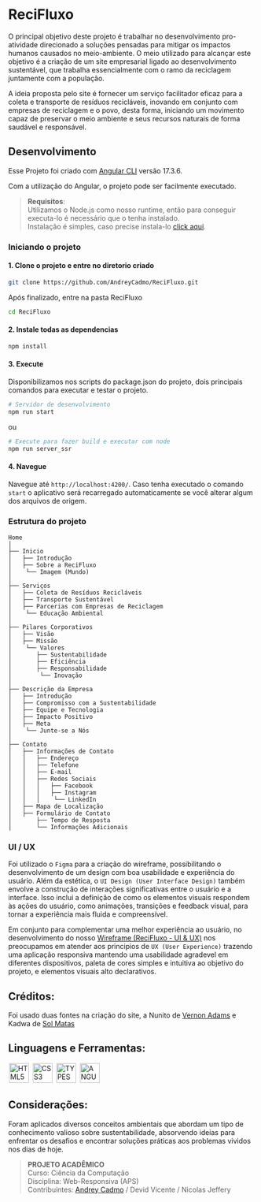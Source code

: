 # ReciFluxo
O principal objetivo deste projeto é trabalhar no desenvolvimento pro-atividade direcionado a soluções pensadas para mitigar os impactos humanos causados no meio-ambiente. O meio utilizado para alcançar este objetivo é a criação de um site empresarial ligado ao desenvolvimento sustentável, que trabalha essencialmente com o ramo da reciclagem juntamente com a população.

A ideia proposta pelo site é fornecer um serviço facilitador eficaz para a coleta e transporte de resíduos recicláveis, inovando em conjunto com empresas de reciclagem e o povo, desta forma, iniciando um movimento capaz de preservar o meio ambiente e seus recursos naturais de forma saudável e responsável.

## Desenvolvimento
Esse Projeto foi criado com [Angular CLI](https://github.com/angular/angular-cli) versão 17.3.6.

Com a utilização do Angular, o projeto pode ser facilmente executado.

> **Requisitos**: \
> Utilizamos o Node.js como nosso runtime, então para conseguir executa-lo é necessário que o tenha instalado. \
> Instalação é simples, caso precise instala-lo [click aqui](https://nodejs.org/en/).

### Iniciando o projeto
#### 1. Clone o projeto e entre no diretorio criado
```sh
git clone https://github.com/AndreyCadmo/ReciFluxo.git
```
Após finalizado, entre na pasta ReciFluxo
```sh
cd ReciFluxo
```

#### 2. Instale todas as dependencias
```sh
npm install
```

#### 3. Execute
Disponibilizamos nos scripts do package.json do projeto, dois principais comandos para executar e testar o projeto.

```sh
# Servidor de desenvolvimento
npm run start 
```
ou
```sh
# Execute para fazer build e executar com node
npm run server_ssr
```

#### 4. Navegue
Navegue até `http://localhost:4200/`. Caso tenha executado o comando `start` o aplicativo será recarregado automaticamente se você alterar algum dos arquivos de origem.

### Estrutura do projeto
```
Home
│
├── Inicio
│   ├── Introdução
│   ├── Sobre a ReciFluxo
│    └── Imagem (Mundo)
│
├── Serviços
│   ├── Coleta de Resíduos Recicláveis
│   ├── Transporte Sustentável
│   ├── Parcerias com Empresas de Reciclagem
│    └── Educação Ambiental
│
├── Pilares Corporativos
│   ├── Visão
│   ├── Missão
│    └── Valores
│       ├── Sustentabilidade
│       ├── Eficiência
│       ├── Responsabilidade
│        └── Inovação
│
├── Descrição da Empresa
│   ├── Introdução
│   ├── Compromisso com a Sustentabilidade
│   ├── Equipe e Tecnologia
│   ├── Impacto Positivo
│   ├── Meta
│    └── Junte-se a Nós
│
├── Contato
│   ├── Informações de Contato
│   │   ├── Endereço
│   │   ├── Telefone
│   │   ├── E-mail
│   │   ├── Redes Sociais
│   │   │   ├── Facebook
│   │   │   ├── Instagram
│   │   │    └── LinkedIn
│   ├── Mapa de Localização
│   ├── Formulário de Contato
│       ├── Tempo de Resposta
│       └── Informações Adicionais
```

### UI / UX

Foi utilizado o `Figma` para a criação do wireframe, possibilitando o desenvolvimento de um design com boa usabilidade e experiência do usuário. Além da estética, o `UI Design (User Interface Design)` também envolve a construção de interações significativas entre o usuário e a interface. Isso inclui a definição de como os elementos visuais respondem às ações do usuário, como animações, transições e feedback visual, para tornar a experiência mais fluida e compreensível. 

Em conjunto para complementar uma melhor experiência ao usuário, no desenvolvimento do nosso [Wireframe (ReciFluxo - UI & UX)](https://www.figma.com/design/F15Uw2Wl643nbXiucfALue/ReciFluxo---UI-%26-UX?node-id=0-1) nos preocupamos em atender aos principios de `UX (User Experience)` trazendo uma aplicação responsiva mantendo uma usabilidade agradevel em diferentes dispositivos, paleta de cores simples e intuitiva ao objetivo do projeto, e elementos visuais alto declarativos.

## Créditos:

Foi usado duas fontes na criação do site, a Nunito de [Vernon Adams](https://fonts.google.com/specimen/Nunito?query=Nunito)
e Kadwa de [Sol Matas](https://fonts.google.com/specimen/Kadwa)

## Linguagens e Ferramentas:

<img width="40px" hspace="2px" loading="lazy" src="https://cdn.jsdelivr.net/gh/devicons/devicon/icons/html5/html5-original-wordmark.svg" title = "HTML5" width="40" height="40" />
<img width="40px" hspace="2px" loading="lazy" src="https://cdn.jsdelivr.net/gh/devicons/devicon/icons/css3/css3-original-wordmark.svg" title = "CSS3" width="40" height="40"/>
<img width="40px" hspace="2px" loading="lazy" src="https://cdn.jsdelivr.net/gh/devicons/devicon/icons/typescript/typescript-original.svg" title = "TYPESCRIPT" width="40" height="40"/>
<img width="40px" hspace="2px" loading="lazy" src="https://cdn.jsdelivr.net/gh/devicons/devicon/icons/angularjs/angularjs-original.svg" title = "ANGULAR9" width="40" height="40" />

## Considerações:
Foram aplicados diversos conceitos ambientais que abordam um tipo de conhecimento valioso sobre sustentabilidade, absorvendo ideias para enfrentar os desafios e encontrar soluções práticas aos problemas vividos nos dias de hoje.
> **PROJETO ACADÊMICO** \
> Curso: Ciência da Computação \
> Disciplina: Web-Responsiva (APS) \
> Contribuintes: [Andrey Cadmo](https://www.linkedin.com/in/andreycadmo/) / Devid Vicente / Nicolas Jeffery

